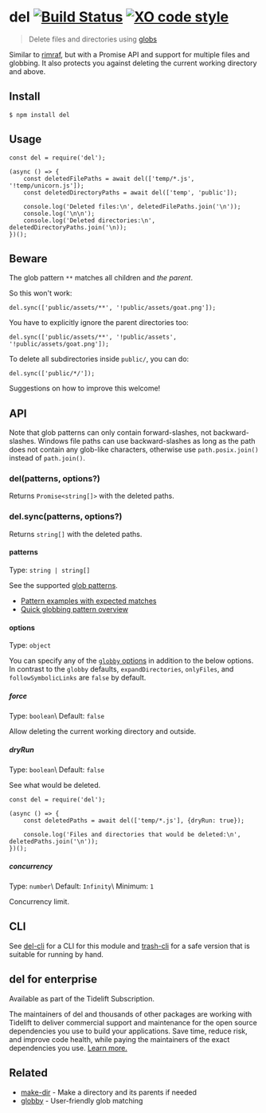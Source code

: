 <h1 id="del-%21build-status-%21xo-code-style">del <a href="https://travis-ci.com/github/sindresorhus/del"><img src="https://travis-ci.com/sindresorhus/del.svg?branch=master" alt="Build Status" /></a> <a href="https://github.com/xojs/xo"><img src="https://img.shields.io/badge/code_style-XO-5ed9c7.svg" alt="XO code style" /></a></h1>

<blockquote>
  <p>Delete files and directories using <a href="https://github.com/sindresorhus/globby#globbing-patterns">globs</a></p>
</blockquote>

<p>Similar to <a href="https://github.com/isaacs/rimraf">rimraf</a>, but with a Promise API and support for multiple files and globbing. It also protects you against deleting the current working directory and above.</p>

<h2 id="install">Install</h2>

<pre><code>$ npm install del
</code></pre>

<h2 id="usage">Usage</h2>

<pre><code class="js">const del = require('del');

(async () =&gt; {
    const deletedFilePaths = await del(['temp/*.js', '!temp/unicorn.js']);
    const deletedDirectoryPaths = await del(['temp', 'public']);

    console.log('Deleted files:\n', deletedFilePaths.join('\n'));
    console.log('\n\n');
    console.log('Deleted directories:\n', deletedDirectoryPaths.join('\n));
})();
</code></pre>

<h2 id="beware">Beware</h2>

<p>The glob pattern <code>**</code> matches all children and <em>the parent</em>.</p>

<p>So this won't work:</p>

<pre><code class="js">del.sync(['public/assets/**', '!public/assets/goat.png']);
</code></pre>

<p>You have to explicitly ignore the parent directories too:</p>

<pre><code class="js">del.sync(['public/assets/**', '!public/assets', '!public/assets/goat.png']);
</code></pre>

<p>To delete all subdirectories inside <code>public/</code>, you can do:</p>

<pre><code class="js">del.sync(['public/*/']);
</code></pre>

<p>Suggestions on how to improve this welcome!</p>

<h2 id="api">API</h2>

<p>Note that glob patterns can only contain forward-slashes, not backward-slashes. Windows file paths can use backward-slashes as long as the path does not contain any glob-like characters, otherwise use <code>path.posix.join()</code> instead of <code>path.join()</code>.</p>

<h3 id="delpatterns%2C-options%3F">del(patterns, options?)</h3>

<p>Returns <code>Promise&lt;string[]&gt;</code> with the deleted paths.</p>

<h3 id="del.syncpatterns%2C-options%3F">del.sync(patterns, options?)</h3>

<p>Returns <code>string[]</code> with the deleted paths.</p>

<h4 id="patterns">patterns</h4>

<p>Type: <code>string | string[]</code></p>

<p>See the supported <a href="https://github.com/sindresorhus/globby#globbing-patterns">glob patterns</a>.</p>

<ul>
<li><a href="https://github.com/sindresorhus/multimatch/blob/master/test/test.js">Pattern examples with expected matches</a></li>
<li><a href="https://github.com/sindresorhus/multimatch#globbing-patterns">Quick globbing pattern overview</a></li>
</ul>

<h4 id="options">options</h4>

<p>Type: <code>object</code></p>

<p>You can specify any of the <a href="https://github.com/sindresorhus/globby#options"><code>globby</code> options</a> in addition to the below options. In contrast to the <code>globby</code> defaults, <code>expandDirectories</code>, <code>onlyFiles</code>, and <code>followSymbolicLinks</code> are <code>false</code> by default.</p>

<h5 id="force">force</h5>

<p>Type: <code>boolean</code>\
Default: <code>false</code></p>

<p>Allow deleting the current working directory and outside.</p>

<h5 id="dryrun">dryRun</h5>

<p>Type: <code>boolean</code>\
Default: <code>false</code></p>

<p>See what would be deleted.</p>

<pre><code class="js">const del = require('del');

(async () =&gt; {
    const deletedPaths = await del(['temp/*.js'], {dryRun: true});

    console.log('Files and directories that would be deleted:\n', deletedPaths.join('\n'));
})();
</code></pre>

<h5 id="concurrency">concurrency</h5>

<p>Type: <code>number</code>\
Default: <code>Infinity</code>\
Minimum: <code>1</code></p>

<p>Concurrency limit.</p>

<h2 id="cli">CLI</h2>

<p>See <a href="https://github.com/sindresorhus/del-cli">del-cli</a> for a CLI for this module and <a href="https://github.com/sindresorhus/trash-cli">trash-cli</a> for a safe version that is suitable for running by hand.</p>

<h2 id="del-for-enterprise">del for enterprise</h2>

<p>Available as part of the Tidelift Subscription.</p>

<p>The maintainers of del and thousands of other packages are working with Tidelift to deliver commercial support and maintenance for the open source dependencies you use to build your applications. Save time, reduce risk, and improve code health, while paying the maintainers of the exact dependencies you use. <a href="https://tidelift.com/subscription/pkg/npm-del?utm_source=npm-del&amp;utm_medium=referral&amp;utm_campaign=enterprise&amp;utm_term=repo">Learn more.</a></p>

<h2 id="related">Related</h2>

<ul>
<li><a href="https://github.com/sindresorhus/make-dir">make-dir</a> - Make a directory and its parents if needed</li>
<li><a href="https://github.com/sindresorhus/globby">globby</a> - User-friendly glob matching</li>
</ul>
